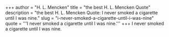 +++
author = "H. L. Mencken"
title = "the best H. L. Mencken Quote"
description = "the best H. L. Mencken Quote: I never smoked a cigarette until I was nine."
slug = "i-never-smoked-a-cigarette-until-i-was-nine"
quote = '''I never smoked a cigarette until I was nine.'''
+++
I never smoked a cigarette until I was nine.
